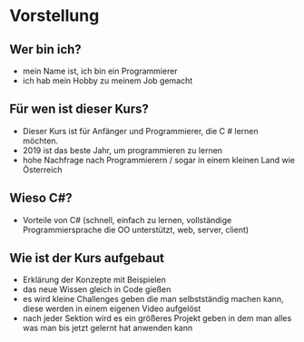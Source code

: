 # Vorstellung

## Wer bin ich?

* mein Name ist, ich bin ein Programmierer
* ich hab mein Hobby zu meinem Job gemacht

## Für wen ist dieser Kurs?

* Dieser Kurs ist für Anfänger und Programmierer, die C # lernen möchten.
* 2019 ist das beste Jahr, um programmieren zu lernen
* hohe Nachfrage nach Programmierern / sogar in einem kleinen Land wie Österreich

## Wieso C#?

* Vorteile von C# (schnell, einfach zu lernen, vollständige Programmiersprache die OO unterstützt, web, server, client)

## Wie ist der Kurs aufgebaut

* Erklärung der Konzepte mit Beispielen
* das neue Wissen gleich in Code gießen
* es wird kleine Challenges geben die man selbstständig machen kann, diese werden in einem eigenen Video aufgelöst
* nach jeder Sektion wird es ein größeres Projekt geben in dem man alles was man bis jetzt gelernt hat anwenden kann
